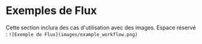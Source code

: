 # Exemples de Flux

Cette section inclura des cas d'utilisation avec des images. Espace réservé : `![Exemple de Flux](images/example_workflow.png)`
